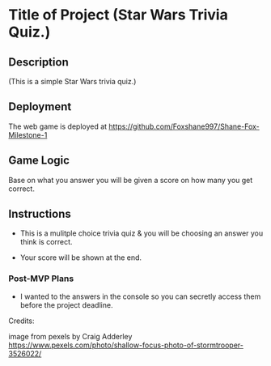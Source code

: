 # Title of Project (Star Wars Trivia Quiz.)

## Description

(This is a simple Star Wars trivia quiz.)


## Deployment

The web game is deployed at https://github.com/Foxshane997/Shane-Fox-Milestone-1 


## Game Logic

 Base on what you answer you will be given a score on how many you get correct. 

## Instructions 
- This is a mulitple choice trivia quiz & you will be choosing an answer you think is correct.

- Your score will be shown at the end. 

### Post-MVP Plans

- I wanted to the answers in the console so you can secretly access them before the project deadline.



Credits:

image from pexels by Craig Adderley
https://www.pexels.com/photo/shallow-focus-photo-of-stormtrooper-3526022/